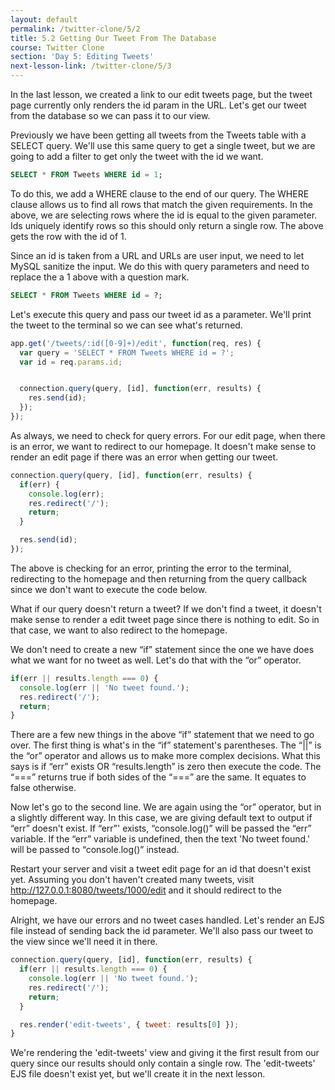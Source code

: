 ```yaml
---
layout: default
permalink: /twitter-clone/5/2
title: 5.2 Getting Our Tweet From The Database
course: Twitter Clone
section: 'Day 5: Editing Tweets'
next-lesson-link: /twitter-clone/5/3
---
```


In the last lesson, we created a link to our edit tweets page, but the tweet page currently only renders the id param in the URL.  Let's get our tweet from the database so we can pass it to our view.

Previously we have been getting all tweets from the Tweets table with a SELECT query.  We'll use this same query to get a single tweet, but we are going to add a filter to get only the tweet with the id we want.

```sql
SELECT * FROM Tweets WHERE id = 1;
```

To do this, we add a WHERE clause to the end of our query.  The WHERE clause allows us to find all rows that match the given requirements.  In the above, we are selecting rows where the id is equal to the given parameter.  Ids uniquely identify rows so this should only return a single row.  The above gets the row with the id of 1.

Since an id is taken from a URL and URLs are user input, we need to let MySQL sanitize the input.  We do this with query parameters and need to replace the a 1 above with a question mark.

```sql
SELECT * FROM Tweets WHERE id = ?;
```

Let's execute this query and pass our tweet id as a parameter. We'll print the tweet to the terminal so we can see what's returned.

```javascript
app.get('/tweets/:id([0-9]+)/edit', function(req, res) {
  var query = 'SELECT * FROM Tweets WHERE id = ?';
  var id = req.params.id;


  connection.query(query, [id], function(err, results) {
    res.send(id);
  });
});
```

As always, we need to check for query errors.  For our edit page, when there is an error, we want to redirect to our homepage.  It doesn't make sense to render an edit page if there was an error when getting our tweet.

```javascript
connection.query(query, [id], function(err, results) {
  if(err) {
    console.log(err);
    res.redirect('/');
    return;
  }

  res.send(id);
});
```

The above is checking for an error, printing the error to the terminal, redirecting to the homepage and then returning from the query callback since we don't want to execute the code below.

What if our query doesn't return a tweet?  If we don't find a tweet, it doesn't make sense to render a edit tweet page since there is nothing to edit.  So in that case, we want to also redirect to the homepage.

We don't need to create a new “if” statement since the one we have does what we want for no tweet as well.  Let's do that with the “or” operator.

```javascript
if(err || results.length === 0) {
  console.log(err || 'No tweet found.');
  res.redirect('/');
  return;
}
```

There are a few new things in the above “if” statement that we need to go over.  The first thing is what's in the “if” statement's parentheses.  The “||” is the “or” operator and allows us to make more complex decisions.  What this says is if “err” exists OR “results.length” is zero then execute the code.  The “===” returns true if both sides of the “===” are the same.  It equates to  false otherwise.

Now let's go to the second line.  We are again using the “or” operator, but in a slightly different way.  In this case, we are giving default text to output if “err” doesn't exist.  If “err”' exists, “console.log()” will be passed the “err” variable.  If the “err” variable is undefined, then the text 'No tweet found.' will be passed to “console.log()” instead.

Restart your server and visit a tweet edit page for an id that doesn't exist yet.  Assuming you don't haven't created many tweets, visit http://127.0.0.1:8080/tweets/1000/edit and it should redirect to the homepage.

Alright, we have our errors and no tweet cases handled.  Let's render an EJS file instead of sending back the id parameter. We'll also pass our tweet to the view since we'll need it in there.

```javascript
connection.query(query, [id], function(err, results) {
  if(err || results.length === 0) {
    console.log(err || 'No tweet found.');
    res.redirect('/');
    return;
  }

  res.render('edit-tweets', { tweet: results[0] });
}
```

We're rendering the 'edit-tweets' view and giving it the first result from our query since our results should only contain a single row.  The 'edit-tweets' EJS file doesn't exist yet, but we'll create it in the next lesson.
